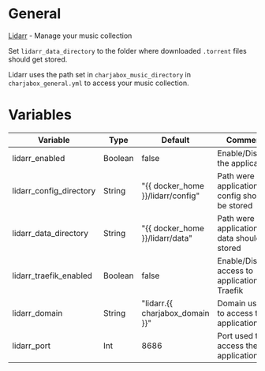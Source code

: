 # General
[Lidarr](https://lidarr.audio/) - Manage your music collection

Set `lidarr_data_directory` to the folder where downloaded `.torrent` files should get stored.

Lidarr uses the path set in `charjabox_music_directory` in `charjabox_general.yml` to access your music collection.

# Variables

| Variable                | Type    | Default                           | Comment                                          |
|-------------------------|---------|-----------------------------------|--------------------------------------------------|
| lidarr_enabled          | Boolean | false                             | Enable/Disable the application                   |
| lidarr_config_directory | String  | "{{ docker_home }}/lidarr/config" | Path were application config should be stored    |
| lidarr_data_directory   | String  | "{{ docker_home }}/lidarr/data"   | Path were application data should be stored      |
| lidarr_traefik_enabled  | Boolean | false                             | Enable/Disable access to application via Traefik |
| lidarr_domain           | String  | "lidarr.{{ charjabox_domain }}"   | Domain used to access the application            |
| lidarr_port             | Int     | 8686                              | Port used to access the application              |
